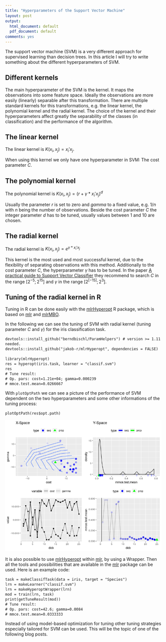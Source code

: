 ```yaml
---
title: "Hyperparameters of the Support Vector Machine"
layout: post
output:
  html_document: default
  pdf_document: default
comments: yes
---
```


The support vector machine (SVM) is a very different approach for supervised learning than decision trees. 
In this article I will try to write something about the different hyperparameters of SVM. 

<!--excerpt-->

## Different kernels

The main hyperparameter of the SVM is the kernel. It maps the observations into some feature space. 
Ideally the observations are more easily (linearly) separable after this transformation. 
There are multiple standard kernels for this transformations, e.g. the linear kernel, the polynomial kernel and the radial kernel. 
The choice of the kernel and their hyperparameters affect greatly the separability of the classes (in classification) and 
the performance of the algorithm. 

## The linear kernel

The linear kernel is $K(x_i, x_j) = x_i' x_j$.

When using this kernel we only have one hyperparameter in SVM: The cost parameter $C$.

## The polynomial kernel

The polynomial kernel is $K(x_i, x_j) = (r + \gamma * x_i' x_j)^d$ 

Usually the parameter $r$ is set to zero and $gamma$ to a fixed value, e.g. $1/n$ with $n$ being the number of observations. 
Beside the cost parameter $C$ the integer parameter $d$ has to be tuned, usually values between 1 and 10 are chosen. 

## The radial kernel

The radial kernel is $K(x_i, x_j) =  e^{\gamma * x_i' x_j}$ 

This kernel is the most used and most successful kernel, due to the flexibility of separating observations with this method. 
Additionally to the cost parameter $C$, the hyperparameter $\gamma$ has to be tuned. 
In the paper [A practical guide to Support Vector Classifier](https://www.csie.ntu.edu.tw/~cjlin/papers/guide/guide.pdf) they recommend to search $C$ in the range $[2^{-5}; 2^{15}]$ and $\gamma$ in the range $[2^[-15];2^3]$. 

## Tuning of the radial kernel in R

Tuning in R can be done easily with the [mlrHyperopt](https://github.com/jakob-r/mlrHyperopt) R package, which is based on [mlr](https://github.com/mlr-org/mlr) and [mlrMBO](https://github.com/mlr-org/mlrMBO). 

In the following we can see the tuning of SVM with radial kernel (tuning parameter $C$ and $\gamma$) for the iris classification task. 

```{r}
devtools::install_github("berndbischl/ParamHelpers") # version >= 1.11 needed.
devtools::install_github("jakob-r/mlrHyperopt", dependencies = FALSE)

library(mlrHyperopt)
res = hyperopt(iris.task, learner = "classif.svm")
res
# Tune result:
# Op. pars: cost=1.21e+04; gamma=0.000239
# mmce.test.mean=0.0266667
```

With `plotOptPath` we can see a picture of the performance of SVM dependent on the two hyperparameters and some other informations of the tuning process:

```{r}
plotOptPath(res$opt.path)
```
![graphic](/images/SVM_opt_path.png "graphic")

It is also possible to use [mlrHyperopt](https://github.com/jakob-r/mlrHyperopt) within [mlr](https://github.com/mlr-org/mlr), by using a Wrapper. Then all the tools and possibilities that are available in the [mlr](https://github.com/mlr-org/mlr) package can be used. Here is an example code:

```{r}
task = makeClassifTask(data = iris, target = "Species")
lrn = makeLearner("classif.svm")
lrn = makeHyperoptWrapper(lrn)
mod = train(lrn, task)
print(getTuneResult(mod))
# Tune result:
# Op. pars: cost=42.6; gamma=0.0084
# mmce.test.mean=0.0333333
```

Instead of using model-based optimization for tuning other tuning strategies especially tailored for SVM can be used. This will be the topic of one of the following blog posts. 

